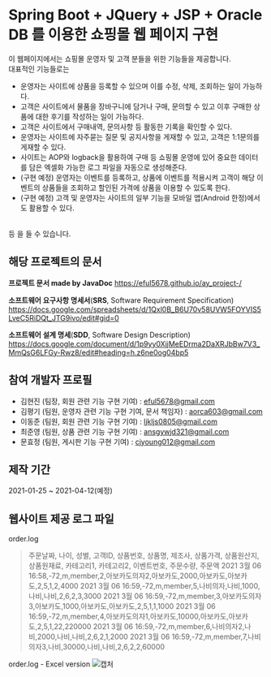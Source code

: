 # Spring Boot + JQuery + JSP + Oracle DB 를 이용한 쇼핑몰 웹 페이지 구현
이 웹페이지에서는 쇼핑몰 운영자 및 고객 분들을 위한 기능들을 제공합니다.    
대표적인 기능들로는
- 운영자는 사이트에 상품을 등록할 수 있으며 이를 수정, 삭제, 조회하는 일이 가능하다. 
- 고객은 사이트에서 물품을 장바구니에 담거나 구매, 문의할 수 있고 이후 구매한 상품에 대한 후기를 작성하는 일이 가능하다.
- 고객은 사이트에서 구매내역, 문의사항 등 활동한 기록을 확인할 수 있다.
- 운영자는 사이트에 자주묻는 질문 및 공지사항을 게재할 수 있고, 고객은 1:1문의를 게재할 수 있다. 
- 사이트는 AOP와 logback을 활용하여 구매 등 쇼핑몰 운영에 있어 중요한 데이터를 담은 엑셀화 가능한 로그 파일을 자동으로 생성해준다.
- (구현 예정) 운영자는 이벤트를 등록하고, 상품에 이벤트를 적용시켜 고객이 해당 이벤트의 상품들을 조회하고 할인된 가격에 상품을 이용할 수 있도록 한다.
- (구현 예정) 고객 및 운영자는 사이트의 일부 기능을 모바일 앱(Android 한정)에서도 활용할 수 있다.
 
<br>등 을 들 수 있습니다.


## 해당 프로젝트의 문서
**프로젝트 문서 made by JavaDoc**
<https://eful5678.github.io/ay_project-/>    
  

**소프트웨어 요구사항 명세서**(**SRS**, Software Requirement Specification)
<https://docs.google.com/spreadsheets/d/1Qxl0B_B6U70v58UVW5FOYVIS5LveC5RiDQt_JTG9ivo/edit#gid=0>     
  
  
**소프트웨어 설계 명세**(**SDD**, Software Design Description)
<https://docs.google.com/document/d/1p9yy0XjjMeEDrma2DaXRJbBw7V3_MmQsG6LFGy-Rwz8/edit#heading=h.z6ne0og04bp5>    

## 참여 개발자 프로필 
* 김현진 (팀장, 회원 관련 기능 구현 기여) : eful5678@gmail.com 
* 김평기 (팀원, 운영자 관련 기능 구현 기여, 문서 책임자) : aorca603@gmail.com
* 이동준 (팀원, 회원 관련 기능 구현 기여) : ljkljs0805@gmail.com
* 최준영 (팀원, 상품 관련 기능 구현 기여) : ansgywjd321@gmail.com
* 문효정 (팀원, 게시판 기능 구현 기여) : cjyoung012@gmail.com
 
## 제작 기간
2021-01-25 ~ 2021-04-12(예정)

## 웹사이트 제공 로그 파일
order.log
>주문날짜, 나이, 성별, 고객ID, 상품번호, 상품명, 제조사, 상품가격, 상품원산지, 상품원재료, 카테고리1, 카테고리2, 이벤트번호, 주문수량, 주문액
2021 3월 06 16:58,-72,m,member,2,아보카도의자2,아보카도,2000,아보카도,아보카도,2,5,1,2,4000
2021 3월 06 16:59,-72,m,member,5,나비의자,나비,1000,나비,나비,2,6,2,3,3000
2021 3월 06 16:59,-72,m,member,3,아보카도의자3,아보카도,1000,아보카도,아보카도,2,5,1,1,1000
2021 3월 06 16:59,-72,m,member,4,아보카도의자1,아보카도,10000,아보카도,아보카도,2,5,1,22,220000
2021 3월 06 16:59,-72,m,member,6,나비의자2,나비,2000,나비,나비,2,6,2,1,2000
2021 3월 06 16:59,-72,m,member,7,나비의자3,나비,30000,나비,나비,2,6,2,2,60000

order.log - Excel version
 ![캡처](https://user-images.githubusercontent.com/38680710/110199992-bf0a7c00-7e9e-11eb-8648-cb4095d1adbf.PNG)
